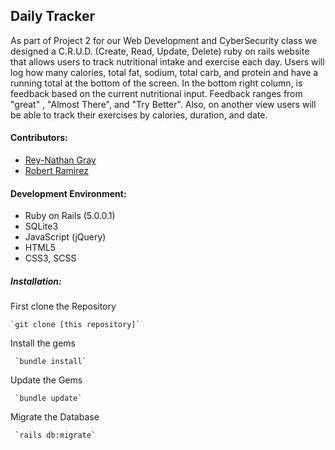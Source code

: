## Daily Tracker

As part of Project 2 for our Web Development and CyberSecurity class we designed a C.R.U.D. (Create, Read, Update, Delete) ruby on rails website that allows users to track nutritional intake and exercise each day. Users will log how many calories, total fat, sodium, total carb, and protein and have a running total at the bottom of the screen. In the bottom right column, is feedback based on the current nutritional input. Feedback ranges from "great" , "Almost There", and "Try Better". Also, on another view users will be able to track their exercises by calories, duration, and date.

#### Contributors:   
  + [Rey-Nathan Gray](https://github.com/reynathangray)
  + [Robert Ramirez](https://github.com/rrami17)

#### Development Environment:
  + Ruby on Rails (5.0.0.1)
  + SQLite3
  + JavaScript (jQuery)
  + HTML5
  + CSS3, SCSS

##### Installation:

  First clone the Repository

    `git clone [this repository]`

  Install the gems

     `bundle install`

  Update the Gems

     `bundle update`

  Migrate the Database

     `rails db:migrate`
